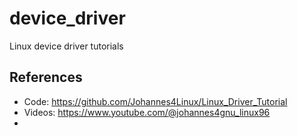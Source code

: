 # device_driver

Linux device driver tutorials

## References
- Code: https://github.com/Johannes4Linux/Linux_Driver_Tutorial
- Videos: https://www.youtube.com/@johannes4gnu_linux96
- 
